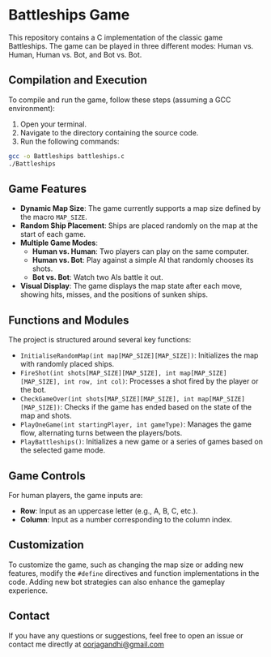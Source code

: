 # Battleships Game 

This repository contains a C implementation of the classic game Battleships. The game can be played in three different modes: Human vs. Human, Human vs. Bot, and Bot vs. Bot.

## Compilation and Execution

To compile and run the game, follow these steps (assuming a GCC environment):
1. Open your terminal.
2. Navigate to the directory containing the source code.
3. Run the following commands:

~~~bash
gcc -o Battleships battleships.c
./Battleships
~~~
## Game Features

-   **Dynamic Map Size**: The game currently supports a map size defined by the macro `MAP_SIZE`.
-   **Random Ship Placement**: Ships are placed randomly on the map at the start of each game.
-   **Multiple Game Modes**:
    -   **Human vs. Human**: Two players can play on the same computer.
    -   **Human vs. Bot**: Play against a simple AI that randomly chooses its shots.
    -   **Bot vs. Bot**: Watch two AIs battle it out.
-   **Visual Display**: The game displays the map state after each move, showing hits, misses, and the positions of sunken ships.

## Functions and Modules

The project is structured around several key functions:

-   `InitialiseRandomMap(int map[MAP_SIZE][MAP_SIZE])`: Initializes the map with randomly placed ships.
-   `FireShot(int shots[MAP_SIZE][MAP_SIZE], int map[MAP_SIZE][MAP_SIZE], int row, int col)`: Processes a shot fired by the player or the bot.
-   `CheckGameOver(int shots[MAP_SIZE][MAP_SIZE], int map[MAP_SIZE][MAP_SIZE])`: Checks if the game has ended based on the state of the map and shots.
-   `PlayOneGame(int startingPlayer, int gameType)`: Manages the game flow, alternating turns between the players/bots.
-   `PlayBattleships()`: Initializes a new game or a series of games based on the selected game mode.

## Game Controls

For human players, the game inputs are:

-   **Row**: Input as an uppercase letter (e.g., A, B, C, etc.).
-   **Column**: Input as a number corresponding to the column index.

## Customization

To customize the game, such as changing the map size or adding new features, modify the `#define` directives and function implementations in the code. Adding new bot strategies can also enhance the gameplay experience.

## Contact
If you have any questions or suggestions, feel free to open an issue or contact me directly at oorjagandhi@gmail.com
